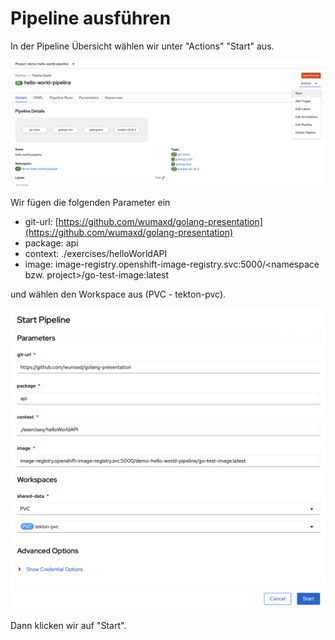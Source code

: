 # Pipeline ausführen

In der Pipeline Übersicht wählen wir unter "Actions" "Start" aus.

![](../../../.gitbook/assets/screenshot-2021-04-14-at-22.34.07.png)

Wir fügen die folgenden Parameter ein

* git-url: [https://github.com/wumaxd/golang-presentation](https://github.com/wumaxd/golang-presentation)
* package: api
* context: ./exercises/helloWorldAPI
* image: image-registry.openshift-image-registry.svc:5000/&lt;namespace bzw. project&gt;/go-test-image:latest

und wählen den Workspace aus \(PVC - tekton-pvc\).

![](../../../.gitbook/assets/screenshot-2021-04-14-at-22.36.08.png)

Dann klicken wir auf "Start".



